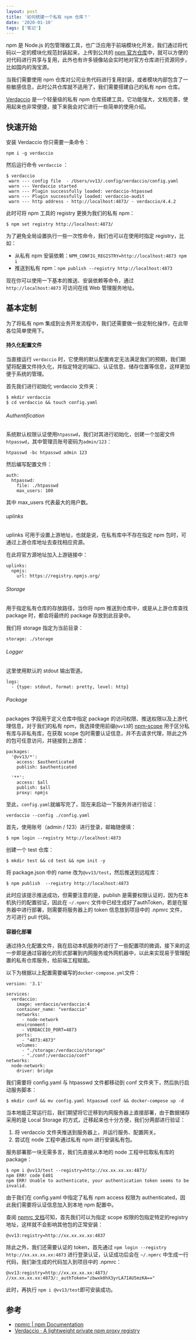 ```yaml
---
layout: post
title: '如何搭建一个私有 npm 仓库？'
date: '2020-01-10'
tags: ['笔记']
---
```


npm 是 Node.js 的包管理器工具，也广泛应用于前端模块化开发，我们通过将代码以一定的模块化规范封装起来，上传到公共的 [npm 官方仓库](https://www.npmjs.com/)中，就可以方便的对代码进行共享与复用，此外也有许多镜像站会实时地对官方仓库进行资源同步，比如国内的淘宝源。

当我们需要使用 npm 仓库对公司业务代码进行复用封装，或者模块内部包含了一些敏感信息，此时公共仓库就不适用了，我们需要搭建自己的私有 npm 仓库。

[Verdaccio](https://verdaccio.org/) 是一个轻量级的私有 npm 仓库搭建工具，它功能强大，文档完善，使用起来也非常便捷，接下来我会对它进行一些简单的使用介绍。

## 快速开始
安装 Verdaccio 你只需要一条命令：
```
npm i -g verdaccio
```

然后运行命令 `verdaccio` ：
```
$ verdaccio
 warn --- config file  - /Users/vv13/.config/verdaccio/config.yaml
 warn --- Verdaccio started
 warn --- Plugin successfully loaded: verdaccio-htpasswd
 warn --- Plugin successfully loaded: verdaccio-audit
 warn --- http address - http://localhost:4873/ - verdaccio/4.4.2
```

此时可将 npm 工具的 registry 更换为我们的私有 npm：
```
$ npm set registry http://localhost:4873/
```

为了避免全局设置执行一些一次性命令，我们也可以在使用时指定 registry，比如：
- 从私有 npm 安装依赖：`NPM_CONFIG_REGISTRY=http://localhost:4873 npm i`
- 推送到私有 npm：`npm publish --registry http://localhost:4873`

现在你可以使用一下基本的推送、安装依赖等命令，通过 `http://localhost:4873` 可访问在线 Web 管理服务地址。

## 基本定制
为了将私有 npm 集成到业务开发流程中，我们还需要做一些定制化操作，在此带各位简单使用下。
#### 持久化配置文件
当直接运行 `verdaccio` 时，它使用的默认配置肯定无法满足我们的预期，我们期望将配置文件持久化，并指定特定的端口、认证信息、储存位置等信息，这样更加便于系统的管理。

首先我们进行初始化 verdaccio 文件夹：
```
$ mkdir verdaccio
$ cd verdaccio && touch config.yaml
```

###### Authentification
系统默认权限认证使用`htpasswd`，我们对其进行初始化，创建一个加密文件`htpasswd`，其中管理员账号密码为`admin/123`：
```
htpasswd -bc htpasswd admin 123
```

然后编写配置文件：
```
auth:
  htpasswd:
    file: ./htpasswd
    max_users: 100
```
其中 max_users 代表最大的用户数。

###### uplinks
uplinks 可用于设置上游地址，也就是说，在私有库中不存在指定 npm 包时，可通过上游仓库地址去查找相应资源。

在此将官方源地址加入上游链接中：
```
uplinks:
  npmjs:
    url: https://registry.npmjs.org/
```

###### Storage
用于指定私有仓库的存放路径，当你将 npm 推送到仓库中，或是从上游仓库查找 package 时，都会将最终的 package 存放到此目录中。

我们将 storage 指定为当前目录：
```
storage: ./storage
```

###### Logger
这里使用默认的 stdout 输出管道。
```
logs:
  - {type: stdout, format: pretty, level: http}
```

###### Package
packages 字段用于定义仓库中指定 package 的访问权限、推送权限以及上游代理信息，对于我们的私有 npm，我选择使用前缀`@vv13`的 [npm-scope](https://docs.npmjs.com/misc/scope) 用于区分私有库与非私有库，在获取 scope 包时需要认证信息，并不去请求代理，除此之外的包可任意访问，并链接到上游库：
```
packages:
  '@vv13/*':
    access: $authenticated
    publish: $authenticated

  '**':
    access: $all
    publish: $all
    proxy: npmjs
```

至此，`config.yaml`就编写完了，现在来启动一下服务并进行验证：
```
verdaccio --config ./config.yaml
```

首先，使用账号（admin / 123）进行登录，邮箱随便填：
```
$ npm login --registry http://localhost:4873
```

创建一个 test 仓库：
```
$ mkdir test && cd test && npm init -y
```

将 package.json 中的 name 改为`@vv13/test`，然后推送到远程库：
```
$ npm publish  --registry http://localhost:4873
```

此时应该提示推送成功，但需要注意的是，publish 是需要权限认证的，因为在本机执行的配置验证，因此在 `~/.npmrc` 文件中已经生成好了authToken，若是在服务器中进行部署，则需要将服务器上的 token 信息放到项目中的 .npmrc 文件，方可进行 pull 代码。

#### 容器化部署
通过持久化配置文件，我在启动本机服务时进行了一些配置项的微调，接下来的这一步即是通过容器化的形式部署到内网服务或外网机器中，以此来实现易于管理配置的私有仓库服务，给前端工程赋能。

以下为根据以上配置需要编写的`docker-compose.yml`文件：
```
version: '3.1'

services:
  verdaccio:
    image: verdaccio/verdaccio:4
    container_name: "verdaccio"
    networks:
      - node-network
    environment:
      - VERDACCIO_PORT=4873
    ports:
      - "4873:4873"
    volumes:
      - "./storage:/verdaccio/storage"
      - "./conf:/verdaccio/conf"
networks:
  node-network:
    driver: bridge
```

我们需要将 config.yaml 与 htpasswd 文件都移动到 conf 文件夹下，然后执行启动服务脚本：
```
$ mkdir conf && mv config.yaml htpasswd conf && docker-compose up -d
```

当本地能正常运行后，我们期望将它迁移到内网服务器上直接部署，由于数据储存采用的是 Local Storage 的方式，迁移起来也十分方便，我们分两部进行验证：
1. 将 verdaccio 文件夹推送到服务器上，并运行服务、配置网关。
2. 尝试在 node 工程中通过私有 npm 进行安装私有包。

服务部署那一块无需多言，我们先直接从本地的 node 工程中拉取私有库的 package：
```
$ npm i @vv13/test --registry=http://xx.xx.xx.xx:4873/
npm ERR! code E401
npm ERR! Unable to authenticate, your authentication token seems to be invalid.
```

由于我们在 config.yaml 中指定了私有 npm access 权限为 authenticated，因此我们需要将认证信息加入到本地 npm 配置中。

查阅 [npmrc 文档](https://docs.npmjs.com/files/npmrc.html)可知，首先我们可以为指定 scope 权限的包指定特定的registry 地址，这样就不会影响其他包的正常安装：
```
@vv13:registry=http://xx.xx.xx.xx:4837
```

除此之外，我们还需要认证的 token，首先通过 `npm login --registry http://xx.xx.xx.xx:4873` 进行登录认证，认证成功后会在 `~/.npmrc` 中生成一行代码，我们新生成的代码加入到项目中的 .npmrc：
```
@vv13:registry=http://xx.xx.xx.xx:4873/
//xx.xx.xx.xx:4873/:_authToken="zbwxk0hX3yrLA7IAU5mzKA=="
```

此时，再执行 `npm i @vv13/test`即可安装成功。

## 参考
- [npmrc \| npm Documentation](https://docs.npmjs.com/files/npmrc)
- [Verdaccio · A lightweight private npm proxy registry](https://verdaccio.org/)
